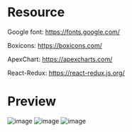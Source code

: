 # Resource

Google font: https://fonts.google.com/

Boxicons: https://boxicons.com/

ApexChart: https://apexcharts.com/

React-Redux: https://react-redux.js.org/

# Preview

![image](https://user-images.githubusercontent.com/86012214/160662353-c912ce64-4db9-4b00-b820-4a44955d0e4f.png)
![image](https://user-images.githubusercontent.com/86012214/160662437-54b1728a-6f6e-420b-a3af-632bdc8a3865.png)
![image](https://user-images.githubusercontent.com/86012214/160662584-c3162692-a4dc-474e-851e-00afc9b4ede9.png)

